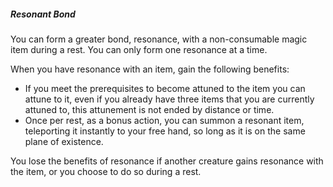 ##### Resonant Bond

You can form a greater bond, resonance, with a non-consumable magic item during a rest.
You can only form one resonance at a time.

When you have resonance with an item, gain the following benefits:
- If you meet the prerequisites to become attuned to the item you can attune to it, even if you already have three items that you are currently attuned to, this attunement is not ended by distance or time.
- Once per rest, as a bonus action, you can summon a resonant item, teleporting it instantly to your free hand, so long as it is on the same plane of existence.

You lose the benefits of resonance if another creature gains resonance with the item, or you choose to do so during a rest.
